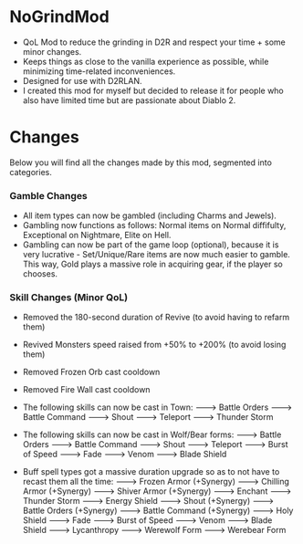 # NoGrindMod
- QoL Mod to reduce the grinding in D2R and respect your time + some minor changes.
- Keeps things as close to the vanilla experience as possible, while minimizing time-related inconveniences.
- Designed for use with D2RLAN.
- I created this mod for myself but decided to release it for people who also have limited time but are passionate about Diablo 2.

# Changes

Below you will find all the changes made by this mod, segmented into categories.

### Gamble Changes
- All item types can now be gambled (including Charms and Jewels).
- Gambling now functions as follows: Normal items on Normal diffifulty, Exceptional on Nightmare, Elite on Hell.
- Gambling can now be part of the game loop (optional), because it is very lucrative - Set/Unique/Rare items are now much easier to gamble. This way, Gold plays a massive role in acquiring gear, if the player so chooses.

### Skill Changes (Minor QoL)
- Removed the 180-second duration of Revive (to avoid having to refarm them)
- Revived Monsters speed raised from +50% to +200% (to avoid losing them)
- Removed Frozen Orb cast cooldown
- Removed Fire Wall cast cooldown

- The following skills can now be cast in Town:
	---> Battle Orders
	---> Battle Command
	---> Shout
	---> Teleport
	---> Thunder Storm

- The following skills can now be cast in Wolf/Bear forms:
	---> Battle Orders
	---> Battle Command
	---> Shout
	---> Teleport
	---> Burst of Speed
	---> Fade
	---> Venom
	---> Blade Shield

- Buff spell types got a massive duration upgrade so as to not have to recast them all the time:
	---> Frozen Armor (+Synergy)
	---> Chilling Armor (+Synergy)
	---> Shiver Armor (+Synergy)
	---> Enchant
	---> Thunder Storm
	---> Energy Shield
	---> Shout (+Synergy)
	---> Battle Orders (+Synergy)
	---> Battle Command (+Synergy)
	---> Holy Shield
	---> Fade
	---> Burst of Speed
	---> Venom
	---> Blade Shield
	---> Lycanthropy
	---> Werewolf Form
	---> Werebear Form